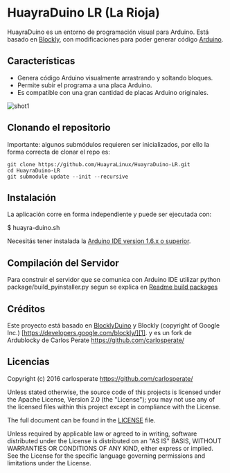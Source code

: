 # HuayraDuino LR (La Rioja)

HuayraDuino es un entorno de programación visual para Arduino. Está basado en [Blockly][1], con modificaciones para poder generar código [Arduino][15].

## Características
* Genera código Arduino visualmente arrastrando y soltando bloques.
* Permite subir el programa a una placa Arduino.
* Es compatible con una gran cantidad de placas Arduino originales.

![shot1](docs/img/huayra-duino-screenshot.png)

## Clonando el repositorio
Importante: algunos submódulos requieren ser inicializados, por ello la forma correcta de clonar el repo es:

```
git clone https://github.com/HuayraLinux/HuayraDuino-LR.git
cd HuayraDuino-LR
git submodule update --init --recursive
```

## Instalación
La aplicación corre en forma independiente y puede ser ejecutada con:

$ huayra-duino.sh

Necesitás tener instalada la [Arduino IDE version 1.6.x o superior][2].

## Compilación del Servidor
Para construir el servidor que se comunica con Arduino IDE utilizar 
python package/build_pyinstaller.py segun se explica en [Readme build packages][18]

## Créditos
Este proyecto está basado en [BlocklyDuino][16] y Blockly (copyright of Google Inc.) [https://developers.google.com/blockly/][1].
y es un fork de Ardublocky de Carlos Perate https://github.com/carlosperate/

## Licencias

Copyright (c) 2016 carlosperate https://github.com/carlosperate/

Unless stated otherwise, the source code of this projects is
licensed under the Apache License, Version 2.0 (the "License");
you may not use any of the licensed files within this project
except in compliance with the License.

The full document can be found in the [LICENSE][9] file.

Unless required by applicable law or agreed to in writing, software
distributed under the License is distributed on an "AS IS" BASIS,
WITHOUT WARRANTIES OR CONDITIONS OF ANY KIND, either express or implied.
See the License for the specific language governing permissions and
limitations under the License.


[1]: https://developers.google.com/blockly/
[2]: http://www.arduino.cc/en/main/software/
[3]: TODO.md
[4]: https://github.com/carlosperate/ardublockly/releases/
[5]: https://github.com/carlosperate/ardublockly/wiki/Installing-Ardublockly
[6]: https://github.com/carlosperate/ardublockly/wiki/Configure-Ardublockly
[7]: https://github.com/carlosperate/ardublockly/wiki
[8]: https://github.com/carlosperate/ardublockly/compare/blockly-original...master
[9]: https://github.com/HuayraLinux/HuayraDuino-LR/blob/master/LICENSE
[10]: http://ardublockly.embeddedlog.com/demo/index.html
[11]: http://ardublockly.embeddedlog.com/demo/classic/index.html
[12]: http://ardublockly-builds.s3-website-us-west-2.amazonaws.com/index.html?prefix=linux/
[13]: http://ardublockly-builds.s3-website-us-west-2.amazonaws.com/index.html?prefix=windows/
[14]: http://ardublockly-builds.s3-website-us-west-2.amazonaws.com/index.html?prefix=mac/
[15]: http://www.arduino.cc
[16]: https://github.com/BlocklyDuino/BlocklyDuino
[17]: ./blockly/README.md
[18]: https://github.com/HuayraLinux/HuayraDuino-LR/package/README.md
